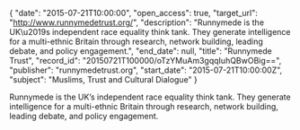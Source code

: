 {
  "date": "2015-07-21T10:00:00", 
  "open_access": true, 
  "target_url": "http://www.runnymedetrust.org/", 
  "description": "Runnymede is the UK\u2019s independent race equality think tank. They generate intelligence for a multi-ethnic Britain through research, network building, leading debate, and policy engagement.", 
  "end_date": null, 
  "title": "Runnymede Trust", 
  "record_id": "20150721T100000/oTzYMuAm3gqqIuhQBwOBig==", 
  "publisher": "runnymedetrust.org", 
  "start_date": "2015-07-21T10:00:00Z", 
  "subject": "Muslims, Trust and Cultural Dialogue"
}

Runnymede is the UK’s independent race equality think tank. They generate intelligence for a multi-ethnic Britain through research, network building, leading debate, and policy engagement.